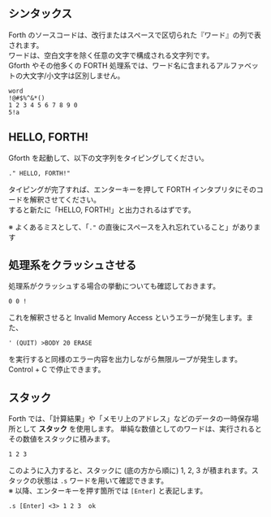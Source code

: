 ## シンタックス

Forth のソースコードは、改行またはスペースで区切られた『ワード』の列で表されます。  
ワードは、空白文字を除く任意の文字で構成される文字列です。  
Gforth やその他多くの FORTH 処理系では、ワード名に含まれるアルファベットの大文字/小文字は区別しません。

```
word
!@#$%^&*()
1 2 3 4 5 6 7 8 9 0
5!a
```

## HELLO, FORTH!

Gforth を起動して、以下の文字列をタイピングしてください。

```forth
." HELLO, FORTH!"
```

タイピングが完了すれば、エンターキーを押して FORTH インタプリタにそのコードを解釈させてください。  
すると新たに「HELLO, FORTH!」と出力されるはずです。

※ よくあるミスとして、「``."`` の直後にスペースを入れ忘れていること」があります

## 処理系をクラッシュさせる

処理系がクラッシュする場合の挙動についても確認しておきます。

```
0 0 !
```

これを解釈させると Invalid Memory Access というエラーが発生します。また、

```
' (QUIT) >BODY 20 ERASE
```

を実行すると同様のエラー内容を出力しながら無限ループが発生します。Control + C で停止できます。

## スタック

Forth では、「計算結果」や「メモリ上のアドレス」などのデータの一時保存場所として **スタック** を使用します。
単純な数値としてのワードは、実行されるとその数値をスタックに積みます。

```
1 2 3
```

このように入力すると、スタックに (底の方から順に) 1, 2, 3 が積まれます。スタックの状態は ``.s`` ワードを用いて確認できます。  
※ 以降、エンターキーを押す箇所では ``[Enter]`` と表記します。

```
.s [Enter] <3> 1 2 3  ok
```
